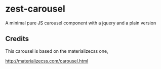 # zest-carousel
A minimal pure JS carousel component with a jquery and a plain version


## Credits

This carousel is based on the materializecss one,

http://materializecss.com/carousel.html
